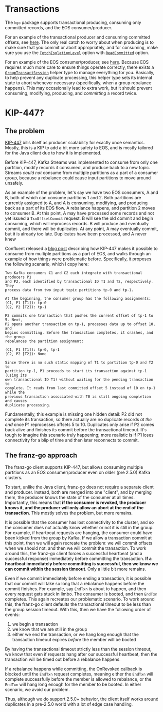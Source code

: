 Transactions
===

The `kgo` package supports transactional producing, consuming only committed
records, and the EOS consumer/producer.

For an example of the transactional producer and consuming committed offsets,
see [here](../examples/transactions/produce_and_consume). The only real catch
to worry about when producing is to make sure that you commit or abort
appropriately, and for consuming, make sure you use the
[`FetchIsolationLevel`][1] option with [`ReadCommitted`][2] option.

[1]: https://pkg.go.dev/github.com/twmb/franz-go/pkg/kgo#FetchIsolationLevel
[2]: https://pkg.go.dev/github.com/twmb/franz-go/pkg/kgo#ReadCommitted

For an example of the EOS consumer/producer, see
[here](../examples/transactions/eos). Because EOS requires much more care to
ensure things operate correctly, there exists a [`GroupTransactSession`][3] helper
type to manage everything for you. Basically, to help prevent any duplicate
processing, this helper type sets its internal state to abort whenever
necessary (specifically, when a group rebalance happens). This may occasionally
lead to extra work, but it should prevent consuming, modifying, producing, and
_committing_ a record twice.

[3]: https://pkg.go.dev/github.com/twmb/franz-go/pkg/kgo#GroupTransactSession

KIP-447?
===

## The problem
 
[KIP-447](https://cwiki.apache.org/confluence/display/KAFKA/KIP-447%3A+Producer+scalability+for+exactly+once+semantics)
bills itself as producer scalability for exactly once semantics. Mostly, this
is a KIP to add a bit more safety to EOS, and is mostly tailored for the Java
client due to how it is implemented.

Before KIP-447, Kafka Streams was implemented to consume from only one
partition, modify records it consumed, and produce back to a new topic. Streams
_could not_ consume from multiple partitions as a part of a consumer group,
because a rebalance could cause input partitions to move around unsafely.

As an example of the problem, let's say we have two EOS consumers, A and B,
both of which can consume partitions 1 and 2. Both partitions are currently
assigned to A, and A is consuming, modifying, and producing back as a part of
its EOS flow. A rebalance happens, and partition 2 moves to consumer B. At this
point, A may have processed some records and not yet issued a `TxnOffsetCommit`
request. B will see the old commit and begin consuming, which will reprocess
records. B will produce and eventually commit, and there will be duplicates.
At any point, A may eventually commit, but it is already too late. Duplicates
have been processed, and A never knew

Confluent released a [blog
post](https://www.confluent.io/blog/simplified-robust-exactly-one-semantics-in-kafka-2-5/#client-api-simplification)
describing how KIP-447 makes it possible to consume from multiple partitions as
a part of EOS, and walks through an example of how things were problematic
before. Specifically, it proposes the following scenario, which I copy here:

```
Two Kafka consumers C1 and C2 each integrate with transactional producers P1
and P2, each identified by transactional ID T1 and T2, respectively. They
process data from two input topic partitions tp-0 and tp-1. 

At the beginning, the consumer group has the following assignments: 
(C1, P1 [T1]): tp-0 
(C2, P2 [T2]): tp-1 

P2 commits one transaction that pushes the current offset of tp-1 to 5. Next,
P2 opens another transaction on tp-1, processes data up to offset 10, and
begins committing. Before the transaction completes, it crashes, and the group
rebalances the partition assignment: 

(C1, P1 [T1]): tp-0, tp-1 
(C2, P2 [T2]): None 

Since there is no such static mapping of T1 to partition tp-0 and T2 to
partition tp-1, P1 proceeds to start its transaction against tp-1 (using its
own transactional ID T1) without waiting for the pending transaction to
complete. It reads from last committed offset 5 instead of 10 on tp-1 while the
previous transaction associated with T0 is still ongoing completion and causes
duplicate processing.
```

Fundamentally, this example is missing one hidden detail: P2 did not complete
its transaction, so there actually are no duplicate records _at the end_ once
P1 reprocesses offsets 5 to 10. Duplicates only arise if P2 comes back alive
and finishes its commit before the transactional timeout. It's tough to imagine
this scenario truly happening; more realistic is if P1 loses connectivity for a
blip of time and then later reconnects to commit.

## The franz-go approach

The franz-go client supports KIP-447, but allows consuming multiple partitions as
an EOS consumer/producer even on older (pre 2.5.0) Kafka clusters.

To start, unlike the Java client, franz-go does not require a separate client
and producer. Instead, both are merged into one "client", and by merging them,
the producer knows the state of the consumer at all times. Importantly, this
means that **if the consumer is revoked, the producer knows it, and the
producer will only allow an abort at the end of the transaction**. This mostly
solves the problem, but more remains.

It is possible that the consumer has lost connectivity to the cluster, and so
the consumer does not actually know whether or not it is still in the group.
For example, if heartbeat requests are hanging, the consumer could have been
kicked from the group by Kafka. If we allow a transaction commit at this point,
then we will again recreate the problem: we will commit offsets when we should
not, and then we will commit the transaction. To work around this, the franz-go
client forces a successful heartbeat (and a successful response) immediately
before committing the transaction. **If a heartbeat immediately before
committing is successful, then we know we can commit within the session
timeout**. Only a little bit more remains.

Even if we commit immediately before ending a transaction, it is possible that
our commit will take so long that a rebalance happens before the commit
finishes. For example, say `EndTxn` is about to happen, and then every request
gets stuck in limbo. The consumer is booted, and then `EndTxn` completes. This
again recreates our problematic scenario. To work around this, the franz-go
client defaults the transactional timeout to be less than the group session
timeout. With this, then we have the following order of events:

1) we begin a transaction  
2) we know that we are still in the group  
3) either we end the transaction, or we hang long enough that the transaction timeout expires _before_ the member will be booted  

By having the transactional timeout strictly less than the session timeout,
we know that even if requests hang after our successful heartbeat, then
the transaction will be timed out before a rebalance happens.

If a rebalance happens while committing, the OnRevoked callback is blocked
until the `EndTxn` request completes, meaning either the `EndTxn` will complete
successfully before the member is allowed to rebalance, or the `EndTxn` will
hang long enough for the member to be booted. In either scenario, we avoid our
problem.

Thus, although we do support 2.5.0+ behavior, the client itself works around
duplicates in a pre-2.5.0 world with a lot of edge case handling.
